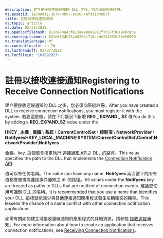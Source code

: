```yaml
---
description: 建立要接收連線通知的 DLL 之後，您必須向系統註冊。
ms.assetid: 1a389de1-367d-4b07-a420-4af431d48b7f
title: 註冊以接收連接通知
ms.topic: article
ms.date: 05/31/2018
ms.openlocfilehash: 812c47ba43fe13e4908a1812f7c67f38a94bce5e
ms.sourcegitcommit: 831e8f3db78ab820e1710cede244553c70e50500
ms.translationtype: MT
ms.contentlocale: zh-TW
ms.lasthandoff: 01/07/2021
ms.locfileid: "103692923"
---
```

# <a name="registering-to-receive-connection-notifications"></a><span data-ttu-id="234e5-103">註冊以接收連接通知</span><span class="sxs-lookup"><span data-stu-id="234e5-103">Registering to Receive Connection Notifications</span></span>

<span data-ttu-id="234e5-104">建立要接收連線通知的 DLL 之後，您必須向系統註冊。</span><span class="sxs-lookup"><span data-stu-id="234e5-104">After you have created a DLL to receive connection notifications, you must register it with the system.</span></span> <span data-ttu-id="234e5-105">若要這麼做，請在下列情況下新增 **REG \_ EXPAND \_ SZ** 值</span><span class="sxs-lookup"><span data-stu-id="234e5-105">You do this by adding a **REG\_EXPAND\_SZ** value under the</span></span>

<span data-ttu-id="234e5-106">**HKEY \_本機 \_ 電腦** \\ **系統** \\ **CurrentControlSet** \\ **控制項** \\ **NetworkProvider** \\ **Notifyees**</span><span class="sxs-lookup"><span data-stu-id="234e5-106">**HKEY\_LOCAL\_MACHINE**\\**SYSTEM**\\**CurrentControlSet**\\**Control**\\**NetworkProvider**\\**Notifyees**</span></span>

<span data-ttu-id="234e5-107">金鑰。</span><span class="sxs-lookup"><span data-stu-id="234e5-107">key.</span></span> <span data-ttu-id="234e5-108">這個值會指定執行 [連接通知 API](connection-notification-api.md)之 DLL 的路徑。</span><span class="sxs-lookup"><span data-stu-id="234e5-108">This value specifies the path to the DLL that implements the [Connection Notification API](connection-notification-api.md).</span></span>

<span data-ttu-id="234e5-109">值可以有任何名稱。</span><span class="sxs-lookup"><span data-stu-id="234e5-109">The value can have any name.</span></span> <span data-ttu-id="234e5-110">**Notifyees** 索引鍵下的所有值都會被視為連接事件通知之 dll 的路徑。</span><span class="sxs-lookup"><span data-stu-id="234e5-110">All values under the **Notifyees** key are treated as paths to DLLs that are notified of connection events.</span></span> <span data-ttu-id="234e5-111">建議您使用可識別 DLL 的名稱。</span><span class="sxs-lookup"><span data-stu-id="234e5-111">It is recommended that you use a name that identifies your DLL.</span></span> <span data-ttu-id="234e5-112">這樣就能減少與其他連接通知應用程式發生名稱衝突的機率。</span><span class="sxs-lookup"><span data-stu-id="234e5-112">This lessens the chance of a name conflict with other connection notification applications.</span></span>

<span data-ttu-id="234e5-113">如需有關如何建立可接收連線通知的應用程式的詳細資訊，請參閱 [接收連接](receiving-connection-notifications.md)通知。</span><span class="sxs-lookup"><span data-stu-id="234e5-113">For more information about how to create an application that receives connection notifications, see [Receiving Connection Notifications](receiving-connection-notifications.md).</span></span>

 

 



